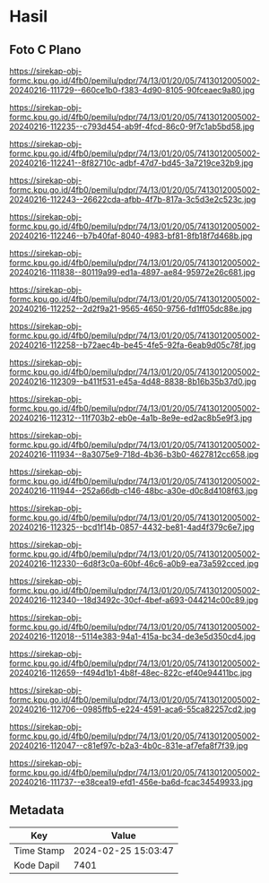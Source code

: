 # Hasil

## Foto C Plano

https://sirekap-obj-formc.kpu.go.id/4fb0/pemilu/pdpr/74/13/01/20/05/7413012005002-20240216-111729--660ce1b0-f383-4d90-8105-90fceaec9a80.jpg

https://sirekap-obj-formc.kpu.go.id/4fb0/pemilu/pdpr/74/13/01/20/05/7413012005002-20240216-112235--c793d454-ab9f-4fcd-86c0-9f7c1ab5bd58.jpg

https://sirekap-obj-formc.kpu.go.id/4fb0/pemilu/pdpr/74/13/01/20/05/7413012005002-20240216-112241--8f82710c-adbf-47d7-bd45-3a7219ce32b9.jpg

https://sirekap-obj-formc.kpu.go.id/4fb0/pemilu/pdpr/74/13/01/20/05/7413012005002-20240216-112243--26622cda-afbb-4f7b-817a-3c5d3e2c523c.jpg

https://sirekap-obj-formc.kpu.go.id/4fb0/pemilu/pdpr/74/13/01/20/05/7413012005002-20240216-112246--b7b40faf-8040-4983-bf81-8fb18f7d468b.jpg

https://sirekap-obj-formc.kpu.go.id/4fb0/pemilu/pdpr/74/13/01/20/05/7413012005002-20240216-111838--80119a99-ed1a-4897-ae84-95972e26c681.jpg

https://sirekap-obj-formc.kpu.go.id/4fb0/pemilu/pdpr/74/13/01/20/05/7413012005002-20240216-112252--2d2f9a21-9565-4650-9756-fd1ff05dc88e.jpg

https://sirekap-obj-formc.kpu.go.id/4fb0/pemilu/pdpr/74/13/01/20/05/7413012005002-20240216-112258--b72aec4b-be45-4fe5-92fa-6eab9d05c78f.jpg

https://sirekap-obj-formc.kpu.go.id/4fb0/pemilu/pdpr/74/13/01/20/05/7413012005002-20240216-112309--b411f531-e45a-4d48-8838-8b16b35b37d0.jpg

https://sirekap-obj-formc.kpu.go.id/4fb0/pemilu/pdpr/74/13/01/20/05/7413012005002-20240216-112312--11f703b2-eb0e-4a1b-8e9e-ed2ac8b5e9f3.jpg

https://sirekap-obj-formc.kpu.go.id/4fb0/pemilu/pdpr/74/13/01/20/05/7413012005002-20240216-111934--8a3075e9-718d-4b36-b3b0-4627812cc658.jpg

https://sirekap-obj-formc.kpu.go.id/4fb0/pemilu/pdpr/74/13/01/20/05/7413012005002-20240216-111944--252a66db-c146-48bc-a30e-d0c8d4108f63.jpg

https://sirekap-obj-formc.kpu.go.id/4fb0/pemilu/pdpr/74/13/01/20/05/7413012005002-20240216-112325--bcd1f14b-0857-4432-be81-4ad4f379c6e7.jpg

https://sirekap-obj-formc.kpu.go.id/4fb0/pemilu/pdpr/74/13/01/20/05/7413012005002-20240216-112330--6d8f3c0a-60bf-46c6-a0b9-ea73a592cced.jpg

https://sirekap-obj-formc.kpu.go.id/4fb0/pemilu/pdpr/74/13/01/20/05/7413012005002-20240216-112340--18d3492c-30cf-4bef-a693-044214c00c89.jpg

https://sirekap-obj-formc.kpu.go.id/4fb0/pemilu/pdpr/74/13/01/20/05/7413012005002-20240216-112018--5114e383-94a1-415a-bc34-de3e5d350cd4.jpg

https://sirekap-obj-formc.kpu.go.id/4fb0/pemilu/pdpr/74/13/01/20/05/7413012005002-20240216-112659--f494d1b1-4b8f-48ec-822c-ef40e94411bc.jpg

https://sirekap-obj-formc.kpu.go.id/4fb0/pemilu/pdpr/74/13/01/20/05/7413012005002-20240216-112706--0985ffb5-e224-4591-aca6-55ca82257cd2.jpg

https://sirekap-obj-formc.kpu.go.id/4fb0/pemilu/pdpr/74/13/01/20/05/7413012005002-20240216-112047--c81ef97c-b2a3-4b0c-831e-af7efa8f7f39.jpg

https://sirekap-obj-formc.kpu.go.id/4fb0/pemilu/pdpr/74/13/01/20/05/7413012005002-20240216-111737--e38cea19-efd1-456e-ba6d-fcac34549933.jpg


## Metadata

| Key        | Value               |
| ---------- | ------------------- |
| Time Stamp | 2024-02-25 15:03:47 |
| Kode Dapil | 7401                |



